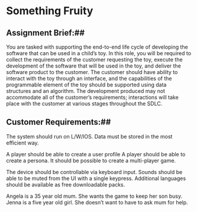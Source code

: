 # Something Fruity

## Assignment Brief:##
You are tasked with supporting the end-to-end life cycle of developing the software that can be used in a child’s toy. In this role, you will be required to collect the requirements of the customer requesting the toy, execute the development of the software that will be used in the toy, and deliver the software product to the customer. 
The customer should have ability to interact with the toy through an interface, and the capabilities of the programmable element of the toy should be supported using data structures and an algorithm. The development produced may not accommodate all of the customer’s requirements; interactions will take place with the customer at various stages throughout the SDLC. 

## Customer Requirements:##
The system should run on L/W/IOS.
Data must be stored in the most efficient way.

A player should be able to create a user profile
A player should be able to create a persona. 
It should be possible to create a multi-player game.

The device should be controllable via keyboard input.
Sounds should be able to be muted from the UI with a single keypress.
Additional languages should be available as free downloadable packs.

Angela is a 35 year old mum. She wants the game to keep her son busy.
Jenna is a five year old girl. She doesn’t want to have to ask mum for help.

